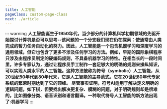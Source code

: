 ```yaml
---
title: 人工智能
pageClass: custom-page-class
next: ./article
---
```


::: warning
**人工智能诞生于1950年代，当少部分的计算机科学初期领域的先驱开始探讨计算机是否可以思考--该问题的一个分支我们现在仍在探索：使通常由人类完成的智力任务自动化的努力。因此，人工智能是一个包含机器学习和深度学习的通用领域，但它也包含了更多不涉及任何学习的方法。例如，早期的国际象棋程序只涉及由程序员制定的硬编码规则，不具备机器学习的特性。在相当长的一段时间里，许多专家认为，通过让程序员手工制作一套足够大的明确的规则来操纵知识，可以实现人类水平的人工智能。这种方法被称为符号（symbolic）人工智能，从20世纪50年代到80年代末，它是人工智能的主导范式。它在20世纪80年代专家系统的繁荣时期达到了它的顶峰。
  尽管事实证明，符号AI适用于解决定义明确的逻辑问题，如下棋，但要找出解决更复杂、模糊的问题，对于明确规则却是很难的，比如图像分类、语音识别和语言翻译。一种取代符号人工智能的新方法出现了:机器学习**
:::
